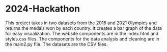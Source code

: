 ﻿# 2024-Hackathon

This project takes in two datasets from the 2016 and 2021 Olympics and returns the medals won by each country. It creates a bar graph of the data for easy visualization. The website components are in the index.html and styles.css files. The components for the data analysis and cleaning are in the main2.py file. The datasets are the CSV files.
